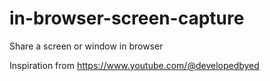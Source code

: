 # in-browser-screen-capture
Share a screen or window in browser


Inspiration from https://www.youtube.com/@developedbyed
